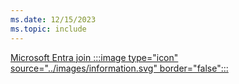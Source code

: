 ```yaml
---
ms.date: 12/15/2023
ms.topic: include
---
```


[Microsoft Entra join :::image type="icon" source="../images/information.svg" border="false":::](../../how-it-works.md "Devices that are Microsoft Entra joined do not have any dependencies on Active Directory. Only local users accounts and Microsoft Entra users can sign in to these devices")
